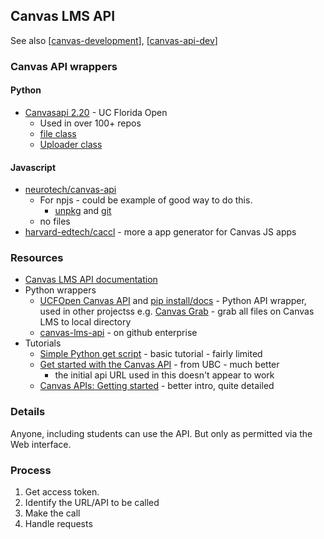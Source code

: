 ## Canvas LMS API

See also [[canvas-development]], [[canvas-api-dev]]

### Canvas API wrappers

#### Python

- [Canvasapi 2.20](https://pypi.org/project/canvasapi/) - UC Florida Open
    - Used in over 100+ repos
    - [file class](https://github.com/ucfopen/canvasapi/blob/develop/canvasapi/file.py) 
    - [Uploader class](https://github.com/ucfopen/canvasapi/blob/develop/canvasapi/upload.py)

#### Javascript

- [neurotech/canvas-api](https://github.com/ucfopen/canvasapi/blob/develop/canvasapi/file.py)
    - For npjs - could be example of good way to do this.
        - [unpkg](https://unpkg.com/browse/canvas-api@3.6.0/) and [git](https://github.com/neurotech/canvas-api)
    - no files
- [harvard-edtech/caccl](https://github.com/harvard-edtech/caccl) - more a app generator for Canvas JS apps


### Resources

- [Canvas LMS API documentation](https://canvas.instructure.com/doc/api/)
- Python wrappers
    - [UCFOpen Canvas API](https://github.com/ucfopen/canvasapi) and [pip install/docs](https://canvasapi.readthedocs.io/en/stable/getting-started.html) - Python API wrapper, used in other projectss e.g. [Canvas Grab](https://github.com/skyzh/canvas_grab) - grab all files on Canvas LMS to local directory
    - [canvas-lms-api](https://pypi.org/project/canvas-lms-api/) - on github enterprise
- Tutorials
    - [Simple Python get script](https://community.canvaslms.com/t5/Canvas-Developers-Group/A-Simple-Python-GET-Script/ba-p/273742) - basic tutorial - fairly limited
    - [Get started with the Canvas API](https://learninganalytics.ubc.ca/for-students/canvas-api/) - from UBC - much better
        - the initial api URL used in this doesn't appear to work    
    - [Canvas APIs: Getting started](https://community.canvaslms.com/t5/Canvas-Developers-Group/Canvas-APIs-Getting-started-the-practical-ins-and-outs-gotchas/ba-p/263685) - better intro, quite detailed

### Details

Anyone, including students can use the API. But only as permitted via the Web interface.

### Process

1. Get access token.
2. Identify the URL/API to be called
3. Make the call
4. Handle requests


[//begin]: # "Autogenerated link references for markdown compatibility"
[canvas-development]: canvas-development "Canvas Development"
[canvas-api-dev]: canvas-api-dev "Canvas API dev"
[//end]: # "Autogenerated link references"